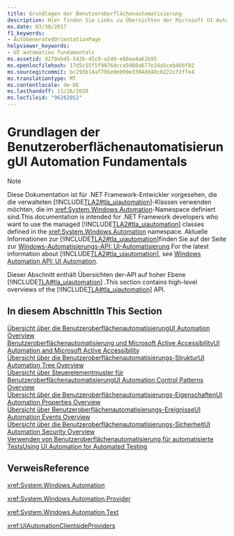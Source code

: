 ```yaml
---
title: Grundlagen der Benutzeroberflächenautomatisierung
description: Hier finden Sie Links zu Übersichten der Microsoft UI Automation API. Zu den behandelten Themen gehören Bäume, Steuerelement Muster, Eigenschaften, Ereignisse, Sicherheit und automatisierte Tests.
ms.date: 03/30/2017
f1_keywords:
- AutoGeneratedOrientationPage
helpviewer_keywords:
- UI automation fundamentals
ms.assetid: d270ab45-542b-45c0-a240-e80aa4a61b95
ms.openlocfilehash: 17d5c55f5f98764cca5988a677e34a5ceb4bbf82
ms.sourcegitcommit: bc293b14af795e0e999e3304dd40c0222cf2ffe4
ms.translationtype: MT
ms.contentlocale: de-DE
ms.lasthandoff: 11/26/2020
ms.locfileid: "96262852"
---
```

# <a name="ui-automation-fundamentals"></a><span data-ttu-id="ffbf8-104">Grundlagen der Benutzeroberflächenautomatisierung</span><span class="sxs-lookup"><span data-stu-id="ffbf8-104">UI Automation Fundamentals</span></span>

> [!NOTE]
> <span data-ttu-id="ffbf8-105">Diese Dokumentation ist für .NET Framework-Entwickler vorgesehen, die die verwalteten [!INCLUDE[TLA2#tla_uiautomation](../../../includes/tla2sharptla-uiautomation-md.md)]-Klassen verwenden möchten, die im <xref:System.Windows.Automation>-Namespace definiert sind.</span><span class="sxs-lookup"><span data-stu-id="ffbf8-105">This documentation is intended for .NET Framework developers who want to use the managed [!INCLUDE[TLA2#tla_uiautomation](../../../includes/tla2sharptla-uiautomation-md.md)] classes defined in the <xref:System.Windows.Automation> namespace.</span></span> <span data-ttu-id="ffbf8-106">Aktuelle Informationen zur [!INCLUDE[TLA2#tla_uiautomation](../../../includes/tla2sharptla-uiautomation-md.md)]finden Sie auf der Seite zur [Windows-Automatisierungs-API: UI-Automatisierung](/windows/win32/winauto/entry-uiauto-win32).</span><span class="sxs-lookup"><span data-stu-id="ffbf8-106">For the latest information about [!INCLUDE[TLA2#tla_uiautomation](../../../includes/tla2sharptla-uiautomation-md.md)], see [Windows Automation API: UI Automation](/windows/win32/winauto/entry-uiauto-win32).</span></span>  
  
 <span data-ttu-id="ffbf8-107">Dieser Abschnitt enthält Übersichten der-API auf hoher Ebene [!INCLUDE[TLA#tla_uiautomation](../../../includes/tlasharptla-uiautomation-md.md)] .</span><span class="sxs-lookup"><span data-stu-id="ffbf8-107">This section contains high-level overviews of the [!INCLUDE[TLA#tla_uiautomation](../../../includes/tlasharptla-uiautomation-md.md)] API.</span></span>  
  
## <a name="in-this-section"></a><span data-ttu-id="ffbf8-108">In diesem Abschnitt</span><span class="sxs-lookup"><span data-stu-id="ffbf8-108">In This Section</span></span>  

 [<span data-ttu-id="ffbf8-109">Übersicht über die Benutzeroberflächenautomatisierung</span><span class="sxs-lookup"><span data-stu-id="ffbf8-109">UI Automation Overview</span></span>](ui-automation-overview.md)  
 [<span data-ttu-id="ffbf8-110">Benutzeroberflächenautomatisierung und Microsoft Active Accessibility</span><span class="sxs-lookup"><span data-stu-id="ffbf8-110">UI Automation and Microsoft Active Accessibility</span></span>](ui-automation-and-microsoft-active-accessibility.md)  
 [<span data-ttu-id="ffbf8-111">Übersicht über die Benutzeroberflächenautomatisierungs-Struktur</span><span class="sxs-lookup"><span data-stu-id="ffbf8-111">UI Automation Tree Overview</span></span>](ui-automation-tree-overview.md)  
 [<span data-ttu-id="ffbf8-112">Übersicht über Steuerelementmuster für Benutzeroberflächenautomatisierung</span><span class="sxs-lookup"><span data-stu-id="ffbf8-112">UI Automation Control Patterns Overview</span></span>](ui-automation-control-patterns-overview.md)  
 [<span data-ttu-id="ffbf8-113">Übersicht über die Benutzeroberflächenautomatisierungs-Eigenschaften</span><span class="sxs-lookup"><span data-stu-id="ffbf8-113">UI Automation Properties Overview</span></span>](ui-automation-properties-overview.md)  
 [<span data-ttu-id="ffbf8-114">Übersicht über Benutzeroberflächenautomatisierungs-Ereignisse</span><span class="sxs-lookup"><span data-stu-id="ffbf8-114">UI Automation Events Overview</span></span>](ui-automation-events-overview.md)  
 [<span data-ttu-id="ffbf8-115">Übersicht über die Benutzeroberflächenautomatisierungs-Sicherheit</span><span class="sxs-lookup"><span data-stu-id="ffbf8-115">UI Automation Security Overview</span></span>](ui-automation-security-overview.md)  
 [<span data-ttu-id="ffbf8-116">Verwenden von Benutzeroberflächenautomatisierung für automatisierte Tests</span><span class="sxs-lookup"><span data-stu-id="ffbf8-116">Using UI Automation for Automated Testing</span></span>](using-ui-automation-for-automated-testing.md)  
  
## <a name="reference"></a><span data-ttu-id="ffbf8-117">Verweis</span><span class="sxs-lookup"><span data-stu-id="ffbf8-117">Reference</span></span>  

 <xref:System.Windows.Automation>  
  
 <xref:System.Windows.Automation.Provider>  
  
 <xref:System.Windows.Automation.Text>  
  
 <xref:UIAutomationClientsideProviders>

